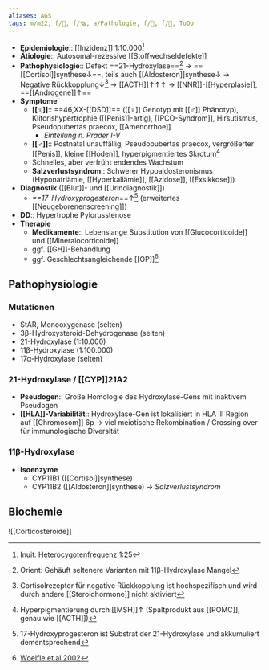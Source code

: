 ```yaml
---
aliases: AGS
tags: m/m22, f/🦩, f/🗞️, a/Pathologie, f/🦄, f/🦄, ToDo
---
```

- **Epidemiologie**:: [[Inzidenz]] 1:10.000[^1]
- **Ätiologie**:: Autosomal-rezessive [[Stoffwechseldefekte]]
- **Pathophysiologie**:: Defekt ==21-Hydroxylase==[^2] → ==[[Cortisol]]synthese↓==, teils auch [[Aldosteron]]synthese↓ → Negative Rückkopplung↓[^6] → [[ACTH]]↑↑↑ → [[NNR]]-[[Hyperplasie]], ==[[Androgene]]↑==
- **Symptome**
	- **[[♀]]**:: ==46,XX-[[DSD]]== ([[♀]] Genotyp mit [[♂]] Phänotyp), Klitorishypertrophie ([[Penis]]-artig), [[PCO-Syndrom]], Hirsutismus, Pseudopubertas praecox,  [[Amenorrhoe]]
		- *Einteilung n. Prader I-V*
	- **[[♂]]**:: Postnatal unauffällig, Pseudopubertas praecox, vergrößerter [[Penis]], kleine [[Hoden]], hyperpigmentiertes Skrotum[^4]
	- Schnelles, aber verfrüht endendes Wachstum
	- **Salzverlustsyndrom**:: Schwerer Hypoaldosteronismus (Hyponatriämie, [[Hyperkaliämie]], [[Azidose]], [[Exsikkose]])
- **Diagnostik** ([[Blut]]- und [[Urindiagnostik]])
	- *==17-Hydroxyprogesteron==*↑[^5] (erweitertes [[Neugeborenenscreening]])
- **DD**:: Hypertrophe Pylorusstenose
- **Therapie**
	- **Medikamente**:: Lebenslange Substitution von [[Glucocorticoide]] und [[Mineralocorticoide]]
	- ggf. [[GH]]-Behandlung
	- ggf. Geschlechtsangleichende [[OP]][^7]

## Pathophysiologie
### Mutationen
- StAR, Monooxygenase (selten)
- 3β-Hydroxysteroid-Dehydrogenase (selten)
- 21-Hydroxylase (1:10.000)
- 11β-Hydroxylase (1:100.000)
- 17α-Hydroxylase (selten)

### 21-Hydroxylase / [[CYP]]21A2
- **Pseudogen**:: Große Homologie des Hydroxylase-Gens mit inaktivem Pseudogen
- **[[HLA]]-Variabilität**:: Hydroxylase-Gen ist lokalisiert in HLA III Region auf [[Chromosom]] 6p → viel meiotische Rekombination / Crossing over für immunologische Diversität

### 11β-Hydroxylase
- **Isoenzyme** 
	- CYP11B1 ([[Cortisol]]synthese)
	- CYP11B2 ([[Aldosteron]]synthese) → *Salzverlustsyndrom*

## Biochemie

![[Corticosteroide]]


[^1]: Inuit: Heterocygotenfrequenz 1:25
[^2]: Orient: Gehäuft seltenere Varianten mit 11β-Hydroxylase Mangel
[^4]: Hyperpigmentierung durch [[MSH]]↑ (Spaltprodukt aus [[POMC]], genau wie [[ACTH]])
[^5]: 17-Hydroxyprogesteron ist Substrat der 21-Hydroxylase und akkumuliert dementsprechend
[^6]: Cortisolrezeptor für negative Rückkopplung ist hochspezifisch und wird durch andere [[Steroidhormone]] nicht aktiviert
[^7]: [Woelfle et al 2002](https://pubmed.ncbi.nlm.nih.gov/11874415/)
